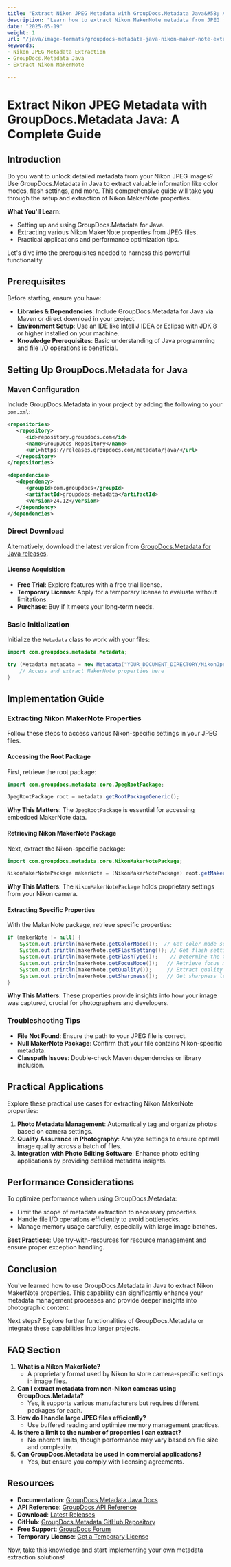 ```yaml
---
title: "Extract Nikon JPEG Metadata with GroupDocs.Metadata Java&#58; A Complete Guide"
description: "Learn how to extract Nikon MakerNote metadata from JPEG files using GroupDocs.Metadata for Java. Master the setup, extraction, and application of image metadata."
date: "2025-05-19"
weight: 1
url: "/java/image-formats/groupdocs-metadata-java-nikon-maker-note-extraction/"
keywords:
- Nikon JPEG Metadata Extraction
- GroupDocs.Metadata Java
- Extract Nikon MakerNote

---
```



# Extract Nikon JPEG Metadata with GroupDocs.Metadata Java: A Complete Guide

## Introduction

Do you want to unlock detailed metadata from your Nikon JPEG images? Use GroupDocs.Metadata in Java to extract valuable information like color modes, flash settings, and more. This comprehensive guide will take you through the setup and extraction of Nikon MakerNote properties.

**What You'll Learn:**
- Setting up and using GroupDocs.Metadata for Java.
- Extracting various Nikon MakerNote properties from JPEG files.
- Practical applications and performance optimization tips.

Let's dive into the prerequisites needed to harness this powerful functionality.

## Prerequisites

Before starting, ensure you have:

- **Libraries & Dependencies**: Include GroupDocs.Metadata for Java via Maven or direct download in your project.
- **Environment Setup**: Use an IDE like IntelliJ IDEA or Eclipse with JDK 8 or higher installed on your machine.
- **Knowledge Prerequisites**: Basic understanding of Java programming and file I/O operations is beneficial.

## Setting Up GroupDocs.Metadata for Java

### Maven Configuration

Include GroupDocs.Metadata in your project by adding the following to your `pom.xml`:

```xml
<repositories>
   <repository>
      <id>repository.groupdocs.com</id>
      <name>GroupDocs Repository</name>
      <url>https://releases.groupdocs.com/metadata/java/</url>
   </repository>
</repositories>

<dependencies>
   <dependency>
      <groupId>com.groupdocs</groupId>
      <artifactId>groupdocs-metadata</artifactId>
      <version>24.12</version>
   </dependency>
</dependencies>
```

### Direct Download

Alternatively, download the latest version from [GroupDocs.Metadata for Java releases](https://releases.groupdocs.com/metadata/java/).

#### License Acquisition
- **Free Trial**: Explore features with a free trial license.
- **Temporary License**: Apply for a temporary license to evaluate without limitations.
- **Purchase**: Buy if it meets your long-term needs.

### Basic Initialization

Initialize the `Metadata` class to work with your files:

```java
import com.groupdocs.metadata.Metadata;

try (Metadata metadata = new Metadata("YOUR_DOCUMENT_DIRECTORY/NikonJpeg.jpg")) {
    // Access and extract MakerNote properties here
}
```

## Implementation Guide

### Extracting Nikon MakerNote Properties

Follow these steps to access various Nikon-specific settings in your JPEG files.

#### Accessing the Root Package

First, retrieve the root package:

```java
import com.groupdocs.metadata.core.JpegRootPackage;

JpegRootPackage root = metadata.getRootPackageGeneric();
```

**Why This Matters**: The `JpegRootPackage` is essential for accessing embedded MakerNote data.

#### Retrieving Nikon MakerNote Package

Next, extract the Nikon-specific package:

```java
import com.groupdocs.metadata.core.NikonMakerNotePackage;

NikonMakerNotePackage makerNote = (NikonMakerNotePackage) root.getMakerNotePackage();
```

**Why This Matters**: The `NikonMakerNotePackage` holds proprietary settings from your Nikon camera.

#### Extracting Specific Properties

With the MakerNote package, retrieve specific properties:

```java
if (makerNote != null) {
    System.out.println(makerNote.getColorMode());  // Get color mode setting
    System.out.println(makerNote.getFlashSetting()); // Get flash setting information
    System.out.println(makerNote.getFlashType());    // Determine the type of flash used
    System.out.println(makerNote.getFocusMode());   // Retrieve focus mode settings
    System.out.println(makerNote.getQuality());     // Extract quality settings
    System.out.println(makerNote.getSharpness());   // Get sharpness level information
}
```

**Why This Matters**: These properties provide insights into how your image was captured, crucial for photographers and developers.

### Troubleshooting Tips

- **File Not Found**: Ensure the path to your JPEG file is correct.
- **Null MakerNote Package**: Confirm that your file contains Nikon-specific metadata.
- **Classpath Issues**: Double-check Maven dependencies or library inclusion.

## Practical Applications

Explore these practical use cases for extracting Nikon MakerNote properties:
1. **Photo Metadata Management**: Automatically tag and organize photos based on camera settings.
2. **Quality Assurance in Photography**: Analyze settings to ensure optimal image quality across a batch of files.
3. **Integration with Photo Editing Software**: Enhance photo editing applications by providing detailed metadata insights.

## Performance Considerations

To optimize performance when using GroupDocs.Metadata:
- Limit the scope of metadata extraction to necessary properties.
- Handle file I/O operations efficiently to avoid bottlenecks.
- Manage memory usage carefully, especially with large image batches.

**Best Practices**: Use try-with-resources for resource management and ensure proper exception handling.

## Conclusion

You've learned how to use GroupDocs.Metadata in Java to extract Nikon MakerNote properties. This capability can significantly enhance your metadata management processes and provide deeper insights into photographic content.

Next steps? Explore further functionalities of GroupDocs.Metadata or integrate these capabilities into larger projects.

## FAQ Section

1. **What is a Nikon MakerNote?**
   - A proprietary format used by Nikon to store camera-specific settings in image files.
2. **Can I extract metadata from non-Nikon cameras using GroupDocs.Metadata?**
   - Yes, it supports various manufacturers but requires different packages for each.
3. **How do I handle large JPEG files efficiently?**
   - Use buffered reading and optimize memory management practices.
4. **Is there a limit to the number of properties I can extract?**
   - No inherent limits, though performance may vary based on file size and complexity.
5. **Can GroupDocs.Metadata be used in commercial applications?**
   - Yes, but ensure you comply with licensing agreements.

## Resources

- **Documentation**: [GroupDocs Metadata Java Docs](https://docs.groupdocs.com/metadata/java/)
- **API Reference**: [GroupDocs API Reference](https://reference.groupdocs.com/metadata/java/)
- **Download**: [Latest Releases](https://releases.groupdocs.com/metadata/java/)
- **GitHub**: [GroupDocs.Metadata GitHub Repository](https://github.com/groupdocs-metadata/GroupDocs.Metadata-for-Java)
- **Free Support**: [GroupDocs Forum](https://forum.groupdocs.com/c/metadata/)
- **Temporary License**: [Get a Temporary License](https://purchase.groupdocs.com/temporary-license/)

Now, take this knowledge and start implementing your own metadata extraction solutions!


